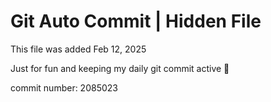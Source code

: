 # Git Auto Commit | Hidden File

This file was added Feb 12, 2025

Just for fun and keeping my daily git commit active 🤪

commit number: 2085023
